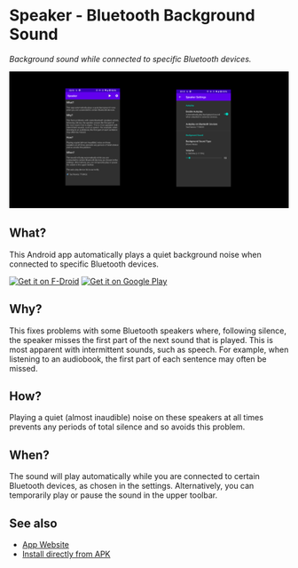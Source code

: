 # Speaker - Bluetooth Background Sound

_Background sound while connected to specific Bluetooth devices._

![Speaker App](docs/media/feature-graphic.png)


## What?

This Android app automatically plays a quiet background noise when connected to specific Bluetooth devices.

[<img src="https://fdroid.gitlab.io/artwork/badge/get-it-on.png"
     alt="Get it on F-Droid"
     height="80">](https://f-droid.org/packages/dev.danjackson.speaker/)
[<img src="https://play.google.com/intl/en_us/badges/images/generic/en-play-badge.png"
     alt="Get it on Google Play"
     height="80">](https://play.google.com/store/apps/details?id=dev.danjackson.speaker)

## Why?

This fixes problems with some Bluetooth speakers where, following silence, the speaker misses the first part of the next sound that is played.  This is most apparent with intermittent sounds, such as speech.  For example, when listening to an audiobook, the first part of each sentence may often be missed.

## How?

Playing a quiet (almost inaudible) noise on these speakers at all times prevents any periods of total silence and so avoids this problem.

## When?

The sound will play automatically while you are connected to certain Bluetooth devices, as chosen in the settings.  Alternatively, you can temporarily play or pause the sound in the upper toolbar.

## See also

* [App Website](https://speaker.danjackson.dev)
* [Install directly from APK](https://github.com/danielgjackson/speaker/releases)
<!-- * [Open Source Code Repository](https://github.com/danielgjackson/speaker/) ([license](https://github.com/danielgjackson/speaker/blob/master/LICENSE)) -->
<!-- * [Privacy Policy](https://speaker.danjackson.dev/privacy.html) -->

<!--
Releases:

* Update versionCode in: `app/build.gradle`
* Update versionName in: `app/build.gradle`
* Add `metadata/en-US/changelogs/$versionCode.txt`
* Build signed APK, rename to: speaker-$versionName.apk
* Create release with APK attached named: $versionName
* Build signed AAB
* Create new release on Google Play Console
-->

<!--
FDroid:

```bash
# See: https://gitlab.com/fdroid/fdroiddata/blob/master/CONTRIBUTING.md#building-it
cd fdroiddata
git checkout dev.danjackson.speaker
fdroid readmeta
fdroid checkupdates dev.danjackson.speaker
vi metadata/dev.danjackson.speaker.yml # versionName/versionCode/commit
fdroid lint dev.danjackson.speaker
fdroid rewritemeta dev.danjackson.speaker
fdroid build -v -l dev.danjackson.speaker
git add metadata/dev.danjackson.speaker.yml
git commit -m "Updated metadata"
git push
```
-->
